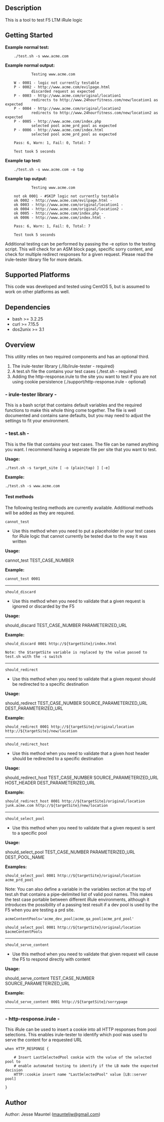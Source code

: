 ## Description

This is a tool to test F5 LTM iRule logic

## Getting Started

**Example normal test:**

        ./test.sh -s www.acme.com

**Example normal output:**

                Testing www.acme.com

        W - 0001 - logic not currently testable
        P - 0002 - http://www.acme.com/evilpage.html
                discarded request as expected
        P - 0003 - http://www.acme.com/original/location1
                redirects to http://www.24hourfitness.com/new/location1 as expected
        P - 0004 - http://www.acme.com/original/location2
                redirects to http://www.24hourfitness.com/new/location2 as expected
        P - 0005 - http://www.acme.com/index.php
                selected pool acme_prd_pool as expected
        P - 0006 - http://www.acme.com/index.html
                selected pool acme_prd_pool as expected

        Pass: 6, Warn: 1, Fail: 0, Total: 7

        Test took 5 seconds

**Example tap test:**

        ./test.sh -s www.acme.com -o tap

**Example tap output:**

                Testing www.acme.com

        not ok 0001 - #SKIP logic not currently testable
        ok 0002 - http://www.acme.com/evilpage.html -
        ok 0003 - http://www.acme.com/original/location1 -
        ok 0004 - http://www.acme.com/original/location2 -
        ok 0005 - http://www.acme.com/index.php -
        ok 0006 - http://www.acme.com/index.html -

        Pass: 6, Warn: 1, Fail: 0, Total: 7

        Test took 5 seconds

Additional testing can be performed by passing the -e option to the testing 
script.  This will check for an ASM block page, specific sorry content, and 
check for multiple redirect responses for a given request.  Please read the 
irule-tester library file for more details.

## Supported Platforms

This code was developed and tested using CentOS 5, but is assumed to work
on other platforms as well.

## Dependencies

* bash >= 3.2.25
* curl >= 7.15.5
* dos2unix >= 3.1

## Overview

This utility relies on two required components and has an optional third.  

1. The irule-tester library (./lib/irule-tester - required)
2. A test.sh file the contains your test cases (./test.sh - required)
3. Adding the http-response.irule to the site you want to test if you are not
   using cookie persistence (./support/http-response.irule - optional)

### - irule-tester library - 

This is a bash script that contains default variables and the required 
functions to make this whole thing come together.  The file is well documented 
and contains sane defaults, but you may need to adjust the settings to fit 
your environment.

### - test.sh -

This is the file that contains your test cases.  The file can be named 
anything you want.  I recommend having a seperate file per site that 
you want to test.

**Usage:**

	./test.sh -s target_site [ -o (plain|tap) ] [-e]

**Example:**

	./test.sh -s www.acme.com

#### Test methods

The following testing methods are currently available.  Additional methods 
will be added as they are required.

`cannot_test` 

  * Use this method when you need to put a placeholder in your test cases for iRule logic that cannot currently be tested due to the way it was written

**Usage:**

  cannot\_test TEST\_CASE\_NUMBER

**Example:**

	cannot_test 0001

---

`should_discard`

  + Use this method when you need to validate that a given request is ignored or discarded by the F5

**Usage:**

  should\_discard TEST\_CASE\_NUMBER PARAMETERIZED\_URL

**Example:**

	should_discard 0001 http://${targetSite}/index.html 
	
	Note: the $targetSite variable is replaced by the value passed to test.sh with the -s switch

---

`should_redirect`

  + Use this method when you need to validate that a given request should be redirected to a specific destination

**Usage:**

  should\_redirect TEST\_CASE\_NUMBER SOURCE\_PARAMETERIZED\_URL DEST\_PARAMETERIZED\_URL

**Example:**

	should_redirect 0001 http://${targetSite}/original/location http://${targetSite}/new/location

---

`should_redirect_host`

  + Use this method when you need to validate that a given host header should be redirected to a specific destination

**Usage:**

  should\_redirect_host TEST\_CASE\_NUMBER SOURCE\_PARAMETERIZED\_URL HOST\_HEADER DEST\_PARAMETERIZED\_URL

**Example:**

	should_redirect_host 0001 http://${targetSite}/original/location junk.acme.com http://${targetSite}/new/location

---

`should_select_pool`

  + Use this method when you need to validate that a given request is sent to a specific pool

**Usage:**

  should\_select\_pool TEST\_CASE\_NUMBER PARAMETERIZED\_URL DEST\_POOL\_NAME

**Examples:**

	should_select_pool 0001 http://${targetSite}/original/location acme_prd_pool

Note: You can also define a variable in the variables section at the top of test.sh that contains a pipe-delimited list of valid pool names.  This makes the test case portable between different iRule environments, although it introduces the possibility of a passing test result if a dev pool is used by the F5 when you are testing a prd site.

	acmeContentPools='acme_dev_pool|acme_qa_pool|acme_prd_pool'

	should_select_pool 0001 http://${targetSite}/original/location $acmeContentPools
---

`should_serve_content`

  + Use this method when you need to validate that given request will cause the F5 to respond directly with content

**Usage:**

  should\_serve\_content TEST\_CASE\_NUMBER SOURCE\_PARAMETERIZED\_URL

**Example:**

	should_serve_content 0001 http://${targetSite}/sorrypage

---

### - http-response.irule - 

This iRule can be used to insert a cookie into all HTTP responses from pool 
selections.  This enables irule-tester to identify which pool was used to 
serve the content for a requested URL

	when HTTP_RESPONSE {
	
		# Insert LastSelectedPool cookie with the value of the selected pool to
		# enable automated testing to identify if the LB made the expected decision
		HTTP::cookie insert name "LastSelectedPool" value [LB::server pool]
	
	}

## Author

Author: Jesse Mauntel (maunteljw@gmail.com)
